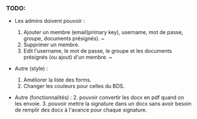 ### TODO:

- Les admins doivent pouvoir :
    1. Ajouter un membre (email(primary key), username, mot de passe, groupe, documents présignés). ~
    2. Supprimer un membre.
    3. Edit l'username, le mot de passe, le groupe et les documents présignés (ou ajout) d'un membre. ~

- Autre (style) :
    1. Améliorer la liste des forms.
    2. Changer les couleurs pour celles du BDS.

- Autre (fonctionnalités) :
    2. pouvoir convertir les docx en pdf quand on les envoie.
    3. pouvoir mettre la signature dans un docx sans avoir besoin de remplir des docx à l'avance pour chaque signature.


 